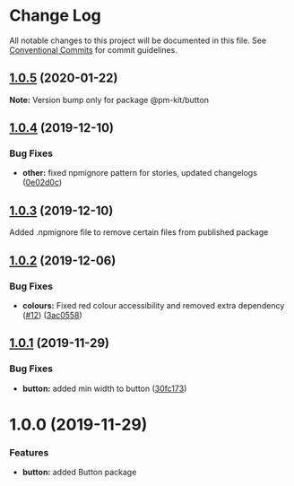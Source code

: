 # Change Log

All notable changes to this project will be documented in this file.
See [Conventional Commits](https://conventionalcommits.org) for commit guidelines.

## [1.0.5](https://github.com/telus/pm-kit/compare/@pm-kit/button@1.0.4...@pm-kit/button@1.0.5) (2020-01-22)

**Note:** Version bump only for package @pm-kit/button





## [1.0.4](https://github.com/telus/pm-kit/compare/@pm-kit/button@1.0.3...@pm-kit/button@1.0.4) (2019-12-10)


### Bug Fixes

* **other:** fixed npmignore pattern for stories, updated changelogs ([0e02d0c](https://github.com/telus/pm-kit/commit/0e02d0c53b3a88905d51d4a8cc1b7e8f6da939fa))





## [1.0.3](https://github.com/telus/pm-kit/compare/@pm-kit/button@1.0.2...@pm-kit/button@1.0.3) (2019-12-10)

Added .npmignore file to remove certain files from published package

## [1.0.2](https://github.com/telus/pm-kit/compare/@pm-kit/button@1.0.1...@pm-kit/button@1.0.2) (2019-12-06)

### Bug Fixes

- **colours:** Fixed red colour accessibility and removed extra dependency ([#12](https://github.com/telus/pm-kit/pull/12)) ([3ac0558](https://github.com/telus/pm-kit/commit/3ac0558c9a7d10b6cde552803ecb84d04942a965))

## [1.0.1](https://github.com/telus/pm-kit/compare/@pm-kit/button@1.0.0...@pm-kit/button@1.0.1) (2019-11-29)

### Bug Fixes

- **button:** added min width to button ([30fc173](https://github.com/telus/pm-kit/commit/30fc1730b6e785f26179595ca707a414eda359bd))

# 1.0.0 (2019-11-29)

### Features

- **button:** added Button package
